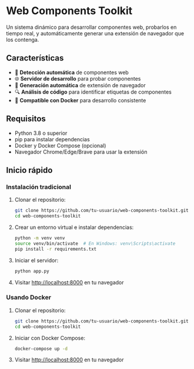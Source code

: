 # Web Components Toolkit

Un sistema dinámico para desarrollar componentes web, probarlos en tiempo real, y automáticamente generar una extensión de navegador que los contenga.

## Características

- 🔄 **Detección automática** de componentes web
- 🌐 **Servidor de desarrollo** para probar componentes
- 🧩 **Generación automática** de extensión de navegador
- 🔍 **Análisis de código** para identificar etiquetas de componentes
- 🐳 **Compatible con Docker** para desarrollo consistente

## Requisitos

- Python 3.8 o superior
- pip para instalar dependencias
- Docker y Docker Compose (opcional)
- Navegador Chrome/Edge/Brave para usar la extensión

## Inicio rápido

### Instalación tradicional

1. Clonar el repositorio:
   ```bash
   git clone https://github.com/tu-usuario/web-components-toolkit.git
   cd web-components-toolkit
   ```

2. Crear un entorno virtual e instalar dependencias:
   ```bash
   python -m venv venv
   source venv/bin/activate  # En Windows: venv\Scripts\activate
   pip install -r requirements.txt
   ```

3. Iniciar el servidor:
   ```bash
   python app.py
   ```

4. Visitar [http://localhost:8000](http://localhost:8000) en tu navegador

### Usando Docker

1. Clonar el repositorio:
   ```bash
   git clone https://github.com/tu-usuario/web-components-toolkit.git
   cd web-components-toolkit
   ```

2. Iniciar con Docker Compose:
   ```bash
   docker-compose up -d
   ```

3. Visitar [http://localhost:8000](http://localhost:8000) en tu navegador
